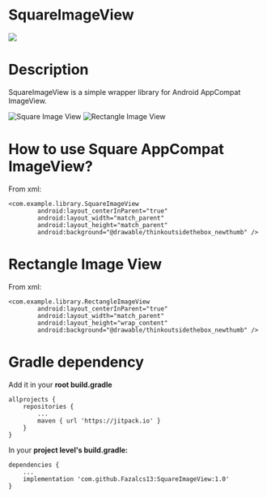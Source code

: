 # SquareImageView
[![](https://jitpack.io/v/Fazalcs13/SquareImageView.svg)](https://jitpack.io/#Fazalcs13/SquareImageView)

# Description
SquareImageView is a simple wrapper library for Android AppCompat ImageView.

![Square Image View](https://scontent.fkhi2-1.fna.fbcdn.net/v/t1.15752-9/46821428_317032732470367_5979977455501312000_n.png?_nc_cat=107&_nc_ht=scontent.fkhi2-1.fna&oh=5fc850f0148f5e2ea25bf88bcd6df961&oe=5C6DA560)
![Rectangle Image View](blob:https://web.whatsapp.com/df477d5a-098b-4fe4-9582-aa2133046170)
# How to use Square AppCompat ImageView?

From xml:

```
<com.example.library.SquareImageView
        android:layout_centerInParent="true"
        android:layout_width="match_parent"
        android:layout_height="match_parent"
        android:background="@drawable/thinkoutsidethebox_newthumb" />
```

# Rectangle Image View

From xml:

```
<com.example.library.RectangleImageView
        android:layout_centerInParent="true"
        android:layout_width="match_parent"
        android:layout_height="wrap_content"
        android:background="@drawable/thinkoutsidethebox_newthumb" />
```

# Gradle dependency

Add it in your **root build.gradle**

```
allprojects {
	repositories {
		...
		maven { url 'https://jitpack.io' }
	}
}
```

In your **project level's build.gradle:**

```
dependencies {
    ...
    implementation 'com.github.Fazalcs13:SquareImageView:1.0'
}
```



